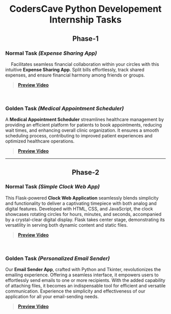 <h1 align="center"> CodersCave Python Developement Internship Tasks </h1>

<h2 align="center"> Phase-1 </h2>

### Normal Task *(Expense Sharing App)*
&emsp; Facilitates seamless financial collaboration within your circles with this intuitive <b>Expense Sharing App</b>. Split bills effortlessly, track shared expenses, and ensure financial harmony among friends or groups.
> [𝐏𝐫𝐞𝐯𝐢𝐞𝐰 𝐕𝐢𝐝𝐞𝐨](https://www.linkedin.com/posts/rohith-vankayalapati_coderscave-pythondevelopment-internshipproject-activity-7152428691602460672-KHwv)

<br>

### Golden Task *(Medical Appointment Scheduler)*
A <b>Medical Appointment Scheduler</b> streamlines healthcare management by providing an efficient platform for patients to book appointments, reducing wait times, and enhancing overall clinic organization. It ensures a smooth scheduling process, contributing to improved patient experiences and optimized healthcare operations.
> [𝐏𝐫𝐞𝐯𝐢𝐞𝐰 𝐕𝐢𝐝𝐞𝐨](https://www.linkedin.com/posts/rohith-vankayalapati_coderscave-pythondevelopment-intern-activity-7152443038676488193-3QDd)

<hr>

<h2 align="center"> Phase-2 </h2>

### Normal Task *(Simple Clock Web App)*
This Flask-powered <b>Clock Web Application</b> seamlessly blends simplicity and functionality to deliver a captivating timepiece with both analog and digital features. Developed with HTML, CSS, and JavaScript, the clock showcases rotating circles for hours, minutes, and seconds, accompanied by a crystal-clear digital display. Flask takes center stage, demonstrating its versatility in serving both dynamic content and static files.
> [𝐏𝐫𝐞𝐯𝐢𝐞𝐰 𝐕𝐢𝐝𝐞𝐨](https://www.linkedin.com/posts/rohith-vankayalapati_coderscave-pythondevelopment-intership-activity-7155303600498331651-WamA)

<br>

### Golden Task *(Personalized Email Sender)*
Our <b>Email Sender App</b>, crafted with Python and Tkinter, revolutionizes the emailing experience. Offering a seamless interface, it empowers users to effortlessly send emails to one or more recipients. With the added capability of attaching files, it becomes an indispensable tool for efficient and versatile communication. Experience the simplicity and effectiveness of our application for all your email-sending needs.
> [𝐏𝐫𝐞𝐯𝐢𝐞𝐰 𝐕𝐢𝐝𝐞𝐨](https://www.linkedin.com/posts/rohith-vankayalapati_coderscave-pythondevelopment-internship-activity-7158128280401858560-kr1X)
